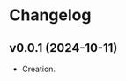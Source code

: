 <!-- markdownlint-disable MD024 -->
<!-- vale write-good.TooWordy = NO -->

# Changelog

## v0.0.1 (2024-10-11)

- Creation.
